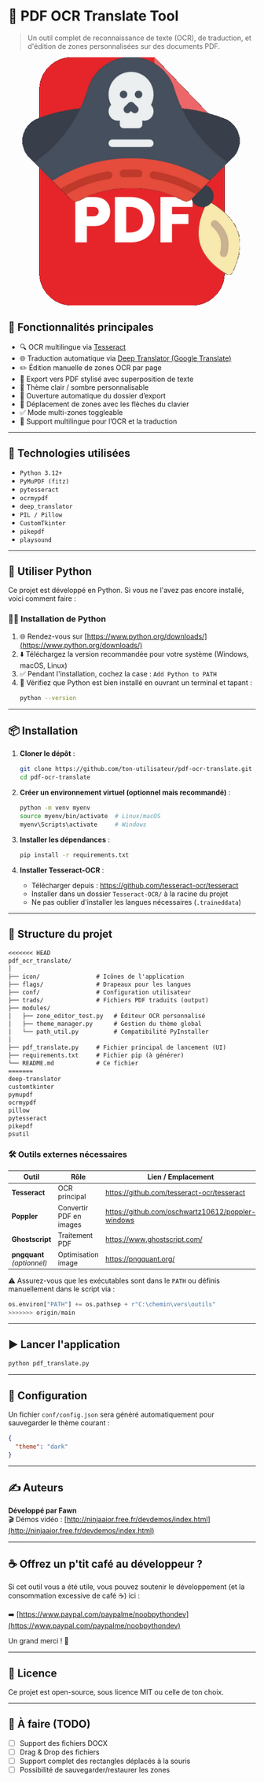 # 🧾 PDF OCR Translate Tool

> Un outil complet de reconnaissance de texte (OCR), de traduction, et d'édition de zones personnalisées sur des documents PDF.

![Logo](icon/logo.png)

## 🚀 Fonctionnalités principales

- 🔍 OCR multilingue via [Tesseract](https://github.com/tesseract-ocr/tesseract)
- 🌐 Traduction automatique via [Deep Translator (Google Translate)](https://pypi.org/project/deep-translator/)
- ✏️ Édition manuelle de zones OCR par page
- 💾 Export vers PDF stylisé avec superposition de texte
- 🎨 Thème clair / sombre personnalisable
- 📂 Ouverture automatique du dossier d’export
- 📌 Déplacement de zones avec les flèches du clavier
- ✅ Mode multi-zones toggleable
- 💬 Support multilingue pour l’OCR et la traduction

---

## 🧰 Technologies utilisées

- `Python 3.12+`
- `PyMuPDF (fitz)`
- `pytesseract`
- `ocrmypdf`
- `deep_translator`
- `PIL / Pillow`
- `CustomTkinter`
- `pikepdf`
- `playsound`

---

## 🐍 Utiliser Python

Ce projet est développé en Python. Si vous ne l'avez pas encore installé, voici comment faire :

### 🧑‍💻 Installation de Python

1. 🌐 Rendez-vous sur [https://www.python.org/downloads/](https://www.python.org/downloads/)
2. ⬇️ Téléchargez la version recommandée pour votre système (Windows, macOS, Linux)
3. ✅ Pendant l'installation, cochez la case : `Add Python to PATH`
4. 🧪 Vérifiez que Python est bien installé en ouvrant un terminal et tapant :
   ```bash
   python --version
   ```

---

## 📦 Installation

1. **Cloner le dépôt** :
   ```bash
   git clone https://github.com/ton-utilisateur/pdf-ocr-translate.git
   cd pdf-ocr-translate
   ```

2. **Créer un environnement virtuel (optionnel mais recommandé)** :
   ```bash
   python -m venv myenv
   source myenv/bin/activate  # Linux/macOS
   myenv\Scripts\activate     # Windows
   ```

3. **Installer les dépendances** :
   ```bash
   pip install -r requirements.txt
   ```

4. **Installer Tesseract-OCR** :
   - Télécharger depuis : https://github.com/tesseract-ocr/tesseract
   - Installer dans un dossier `Tesseract-OCR/` à la racine du projet
   - Ne pas oublier d'installer les langues nécessaires (`.traineddata`)

---

## 📁 Structure du projet

```
<<<<<<< HEAD
pdf_ocr_translate/
│
├── icon/                # Icônes de l'application
├── flags/               # Drapeaux pour les langues
├── conf/                # Configuration utilisateur
├── trads/               # Fichiers PDF traduits (output)
├── modules/
│   ├── zone_editor_test.py   # Éditeur OCR personnalisé
│   ├── theme_manager.py      # Gestion du thème global
│   └── path_util.py          # Compatibilité PyInstaller
│
├── pdf_translate.py     # Fichier principal de lancement (UI)
├── requirements.txt     # Fichier pip (à générer)
└── README.md            # Ce fichier
=======
deep-translator
customtkinter
pymupdf
ocrmypdf
pillow
pytesseract
pikepdf
psutil 
```

### 🛠 Outils externes nécessaires

| Outil | Rôle | Lien / Emplacement |
|-------|------|--------------------|
| **Tesseract** | OCR principal | https://github.com/tesseract-ocr/tesseract |
| **Poppler**   | Convertir PDF en images | https://github.com/oschwartz10612/poppler-windows |
| **Ghostscript** | Traitement PDF | https://www.ghostscript.com/ |
| **pngquant** *(optionnel)* | Optimisation image | https://pngquant.org/ |

⚠ Assurez-vous que les exécutables sont dans le `PATH` ou définis manuellement dans le script via :

```python
os.environ["PATH"] += os.pathsep + r"C:\chemin\vers\outils"
>>>>>>> origin/main
```

---

## ▶️ Lancer l'application

```bash
python pdf_translate.py
```

---

## 🔧 Configuration

Un fichier `conf/config.json` sera généré automatiquement pour sauvegarder le thème courant :

```json
{
  "theme": "dark"
}
```

---

## ✍️ Auteurs

**Développé par Fawn**  
🎬 Démos vidéo : [http://ninjaaior.free.fr/devdemos/index.html](http://ninjaaior.free.fr/devdemos/index.html)

---

## ☕ Offrez un p'tit café au développeur ?

Si cet outil vous a été utile, vous pouvez soutenir le développement (et la consommation excessive de café ☕) ici :

➡️ [https://www.paypal.com/paypalme/noobpythondev](https://www.paypal.com/paypalme/noobpythondev)

Un grand merci ! 💙

---

## 📜 Licence

Ce projet est open-source, sous licence MIT ou celle de ton choix.

---

## 📌 À faire (TODO)

- [ ] Support des fichiers DOCX
- [ ] Drag & Drop des fichiers
- [ ] Support complet des rectangles déplacés à la souris
- [ ] Possibilité de sauvegarder/restaurer les zones

